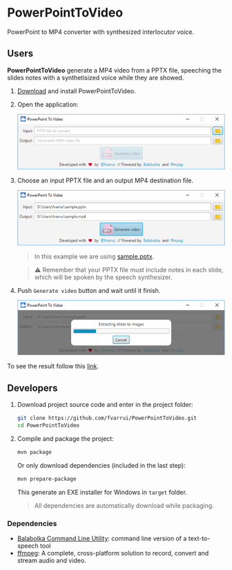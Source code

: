 # PowerPointToVideo

PowerPoint to MP4 converter with synthesized interlocutor voice.

## Users

**PowerPointToVideo** generate a MP4 video from a PPTX file, speeching the slides notes with a synthetisized voice while they are showed.

1. [Download](https://github.com/fvarrui/PowerPointToVideo/releases/download/v0.0.1/PowerPointToVideo_0.0.1.exe) and install PowerPointToVideo.

2. Open the application:

   ![](docs/images/screenshot-01.png)

3. Choose an input PPTX file and an output MP4 destination file.

   ![](docs/images/screenshot-02.png)

   > In this example we are using [sample.pptx](https://github.com/fvarrui/PowerPointToVideo/raw/master/samples/sample.pptx).

   > :warning: Remember that your PPTX file must include notes in each slide, which will be spoken by the speech synthesizer.

4. Push  `Generate video` button and wait until it finish.

   ![](docs/images/screenshot-03.png)

To see the result follow this [link](https://www.youtube.com/watch?v=e9v84aHcUbI).

## Developers

1. Download project source code and enter in the project folder:

   ```bash
   git clone https://github.com/fvarrui/PowerPointToVideo.git
   cd PowerPointToVideo
   ```

2. Compile and package the project:

   ```bash
   mvn package
   ```
   
   Or only download dependencies (included in the last step):
   
   ```bash
   mvn prepare-package
   ```

   This generate an EXE installer for Windows in `target` folder.

   > All dependencies are automatically download while packaging.

### Dependencies

* [Balabolka Command Line Utility](http://www.cross-plus-a.com/balabolka.htm): command line version of a text-to-speech tool
* [ffmpeg](https://ffmpeg.org/): A complete, cross-platform solution to record, convert and stream audio and video.
